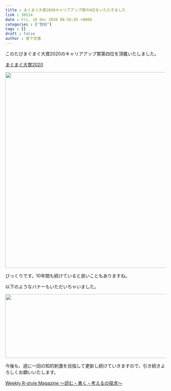 ```yaml
---
title : まぐまぐ大賞2020キャリアアップ賞の4位をいただきました
link : 30514
date : Fri, 18 Dec 2020 08:56:05 +0000
categories : ["告知"]
tags : []
draft : false
author : 倉下忠憲
---
```


このたびまぐまぐ大賞2020のキャリアアップ賞第四位を頂戴いたしました。

<a href="https://www.mag2.com/events/mag2year/2020/">まぐまぐ大賞2020</a>

<a href="https://rashita.net/blog/?attachment_id=30515" rel="attachment wp-att-30515"><img src="https://rashita.net/blog/wp-content/uploads/2020/12/4bff52be9b4d61b125371cf85535dfa6-700x613.png" alt="" width="700" height="613" class="alignnone size-large wp-image-30515" /></a>

びっくりです。10年間も続けていると良いこともありますね。

以下のようなバナーもいただいちゃいました。

<a href="https://rashita.net/blog/?attachment_id=30516" rel="attachment wp-att-30516"><img src="https://rashita.net/blog/wp-content/uploads/2020/12/mag2year2020-banner-present-landscape.png" alt="" width="600" height="200" class="alignnone size-full wp-image-30516" /></a>

今後も、週に一回の知的刺激を目指して更新し続けていきますので、引き続きよろしくお願いいたします。

<a href="https://www.mag2.com/m/0001185133">Weekly R-style Magazine ～読む・書く・考えるの探求～</a>